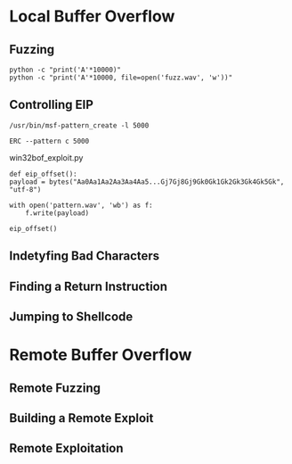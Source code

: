 # Local Buffer Overflow
## Fuzzing

```
python -c "print('A'*10000)"
python -c "print('A'*10000, file=open('fuzz.wav', 'w'))"
```

## Controlling EIP

```
/usr/bin/msf-pattern_create -l 5000

ERC --pattern c 5000
```

win32bof_exploit.py

```
def eip_offset():
payload = bytes("Aa0Aa1Aa2Aa3Aa4Aa5...Gj7Gj8Gj9Gk0Gk1Gk2Gk3Gk4Gk5Gk", "utf-8")

with open('pattern.wav', 'wb') as f:
    f.write(payload)

eip_offset()
```

## Indetyfing Bad Characters





## Finding a Return Instruction



## Jumping to Shellcode



# Remote Buffer Overflow

## Remote Fuzzing




## Building a Remote Exploit



## Remote Exploitation
